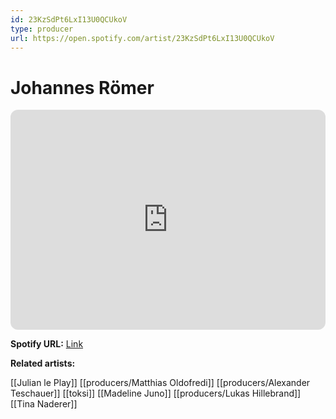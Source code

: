 ```yaml
---
id: 23KzSdPt6LxI13U0QCUkoV
type: producer
url: https://open.spotify.com/artist/23KzSdPt6LxI13U0QCUkoV
---
```

# Johannes Römer

<iframe style="border-radius:12px" src="https://open.spotify.com/embed/artist/23KzSdPt6LxI13U0QCUkoV" width="100%" height="352" frameBorder="0" allowfullscreen="" allow="autoplay; clipboard-write; encrypted-media; fullscreen; picture-in-picture" loading="lazy"></iframe>

**Spotify URL:** [Link](https://open.spotify.com/artist/23KzSdPt6LxI13U0QCUkoV)

**Related artists:**

[[Julian le Play]]
[[producers/Matthias Oldofredi]]
[[producers/Alexander Teschauer]]
[[toksi]]
[[Madeline Juno]]
[[producers/Lukas Hillebrand]]
[[Tina Naderer]]
